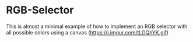 # RGB-Selector
This is almost a minimal example of how to implement an RGB selector with all possible colors using a canvas
(https://i.imgur.com/tLGQhYK.gif)
